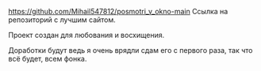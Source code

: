 https://github.com/Mihail547812/posmotri_v_okno-main
Ссылка на репозиторий с лучшим сайтом.

Проект создан для любования и восхищения.

Доработки будут ведь я очень врядли сдам его с первого раза, так что всё будет, всем фонка.
